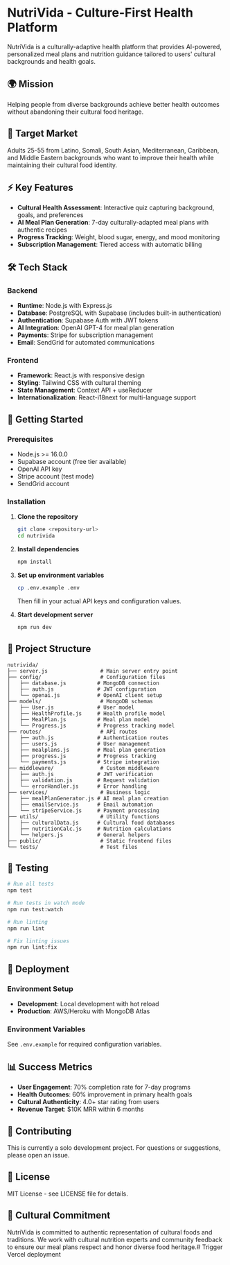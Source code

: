 # NutriVida - Culture-First Health Platform

NutriVida is a culturally-adaptive health platform that provides AI-powered, personalized meal plans and nutrition guidance tailored to users' cultural backgrounds and health goals.

## 🌍 Mission

Helping people from diverse backgrounds achieve better health outcomes without abandoning their cultural food heritage.

## 🎯 Target Market

Adults 25-55 from Latino, Somali, South Asian, Mediterranean, Caribbean, and Middle Eastern backgrounds who want to improve their health while maintaining their cultural food identity.

## ⚡ Key Features

- **Cultural Health Assessment**: Interactive quiz capturing background, goals, and preferences
- **AI Meal Plan Generation**: 7-day culturally-adapted meal plans with authentic recipes
- **Progress Tracking**: Weight, blood sugar, energy, and mood monitoring
- **Subscription Management**: Tiered access with automatic billing

## 🛠 Tech Stack

### Backend
- **Runtime**: Node.js with Express.js
- **Database**: PostgreSQL with Supabase (includes built-in authentication)
- **Authentication**: Supabase Auth with JWT tokens
- **AI Integration**: OpenAI GPT-4 for meal plan generation
- **Payments**: Stripe for subscription management
- **Email**: SendGrid for automated communications

### Frontend
- **Framework**: React.js with responsive design
- **Styling**: Tailwind CSS with cultural theming
- **State Management**: Context API + useReducer
- **Internationalization**: React-i18next for multi-language support

## 🚀 Getting Started

### Prerequisites
- Node.js >= 16.0.0
- Supabase account (free tier available)
- OpenAI API key
- Stripe account (test mode)
- SendGrid account

### Installation

1. **Clone the repository**
   ```bash
   git clone <repository-url>
   cd nutrivida
   ```

2. **Install dependencies**
   ```bash
   npm install
   ```

3. **Set up environment variables**
   ```bash
   cp .env.example .env
   ```
   Then fill in your actual API keys and configuration values.

4. **Start development server**
   ```bash
   npm run dev
   ```

## 📁 Project Structure

```
nutrivida/
├── server.js                 # Main server entry point
├── config/                   # Configuration files
│   ├── database.js          # MongoDB connection
│   ├── auth.js              # JWT configuration
│   └── openai.js            # OpenAI client setup
├── models/                   # MongoDB schemas
│   ├── User.js              # User model
│   ├── HealthProfile.js     # Health profile model
│   ├── MealPlan.js          # Meal plan model
│   └── Progress.js          # Progress tracking model
├── routes/                   # API routes
│   ├── auth.js              # Authentication routes
│   ├── users.js             # User management
│   ├── mealplans.js         # Meal plan generation
│   ├── progress.js          # Progress tracking
│   └── payments.js          # Stripe integration
├── middleware/               # Custom middleware
│   ├── auth.js              # JWT verification
│   ├── validation.js        # Request validation
│   └── errorHandler.js      # Error handling
├── services/                 # Business logic
│   ├── mealPlanGenerator.js # AI meal plan creation
│   ├── emailService.js      # Email automation
│   └── stripeService.js     # Payment processing
├── utils/                    # Utility functions
│   ├── culturalData.js      # Cultural food databases
│   ├── nutritionCalc.js     # Nutrition calculations
│   └── helpers.js           # General helpers
├── public/                   # Static frontend files
└── tests/                    # Test files
```

## 🧪 Testing

```bash
# Run all tests
npm test

# Run tests in watch mode
npm run test:watch

# Run linting
npm run lint

# Fix linting issues
npm run lint:fix
```

## 🚀 Deployment

### Environment Setup
- **Development**: Local development with hot reload
- **Production**: AWS/Heroku with MongoDB Atlas

### Environment Variables
See `.env.example` for required configuration variables.

## 📊 Success Metrics

- **User Engagement**: 70% completion rate for 7-day programs
- **Health Outcomes**: 60% improvement in primary health goals
- **Cultural Authenticity**: 4.0+ star rating from users
- **Revenue Target**: $10K MRR within 6 months

## 🤝 Contributing

This is currently a solo development project. For questions or suggestions, please open an issue.

## 📄 License

MIT License - see LICENSE file for details.

## 🌟 Cultural Commitment

NutriVida is committed to authentic representation of cultural foods and traditions. We work with cultural nutrition experts and community feedback to ensure our meal plans respect and honor diverse food heritage.# Trigger Vercel deployment
